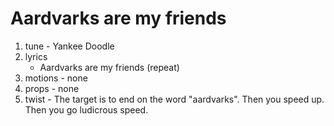 # Aardvarks are my friends
1. tune - Yankee Doodle 
2. lyrics
    * Aardvarks are my friends (repeat)  
3. motions - none
4. props - none
5. twist - The target is to end on the word "aardvarks". Then you speed up. Then you go ludicrous speed.
